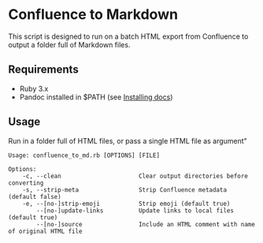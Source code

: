 # Confluence to Markdown

This script is designed to run on a batch HTML export from Confluence to output a folder full of Markdown files.

## Requirements

- Ruby 3.x
- Pandoc installed in $PATH (see [Installing docs](https://pandoc.org/installing.html))

## Usage

Run in a folder full of HTML files, or pass a single HTML file as argument"

```console
Usage: confluence_to_md.rb [OPTIONS] [FILE]

Options:
    -c, --clean                      Clear output directories before converting
    -s, --strip-meta                 Strip Confluence metadata (default false)
    -e, --[no-]strip-emoji           Strip emoji (default true)
        --[no-]update-links          Update links to local files (default true)
        --[no-]source                Include an HTML comment with name of original HTML file
```
